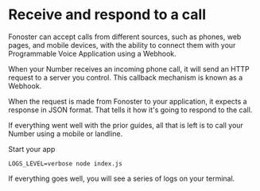 # Receive and respond to a call

Fonoster can accept calls from different sources, such as phones, web pages, and mobile devices, with the ability to connect them with your Programmable Voice Application using a Webhook.

When your Number receives an incoming phone call, it will send an HTTP request to a server you control. This callback mechanism is known as a Webhook. 

When the request is made from Fonoster to your application, it expects a response in JSON format. That tells it how it's going to respond to the call.

If everything went well with the prior guides, all that is left is to call your Number using a mobile or landline. 

Start your app

```none
LOGS_LEVEL=verbose node index.js
```

If everything goes well, you will see a series of logs on your terminal.
